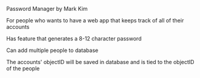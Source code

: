 Password Manager
by Mark Kim

For people who wants to have a web app that keeps track of all of their accounts

Has feature that generates a 8-12 character password

Can add multiple people to database

The accounts' objectID will be saved in database and is tied to the objectID of the people
